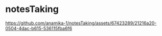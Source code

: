 # notesTaking

https://github.com/anamika-1/notesTaking/assets/67423289/21216a20-0504-4dac-b615-536115fba6f6

